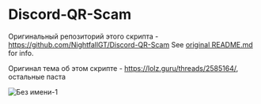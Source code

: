 # Discord-QR-Scam
Оригинальный репозиторий этого скрипта - https://github.com/NightfallGT/Discord-QR-Scam
See [original README.md](https://github.com/NightfallGT/Discord-QR-Scam) for info.

Оригинал тема об этом скрипте - https://lolz.guru/threads/2585164/, остальные паста

![Без имени-1](https://user-images.githubusercontent.com/55065112/123017090-91f1c300-d3d4-11eb-9b19-3754be2b723b.png)
